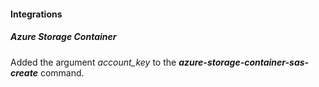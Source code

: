 
#### Integrations

##### Azure Storage Container

Added the argument *account_key* to the ***azure-storage-container-sas-create*** command.
